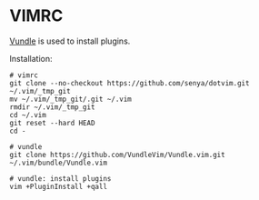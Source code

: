 # VIMRC

[Vundle](https://github.com/VundleVim/Vundle.vim) is used to install plugins.

Installation:

    # vimrc
    git clone --no-checkout https://github.com/senya/dotvim.git ~/.vim/_tmp_git
    mv ~/.vim/_tmp_git/.git ~/.vim
    rmdir ~/.vim/_tmp_git
    cd ~/.vim
    git reset --hard HEAD
    cd -
    
    # vundle
    git clone https://github.com/VundleVim/Vundle.vim.git ~/.vim/bundle/Vundle.vim
    
    # vundle: install plugins
    vim +PluginInstall +qall
